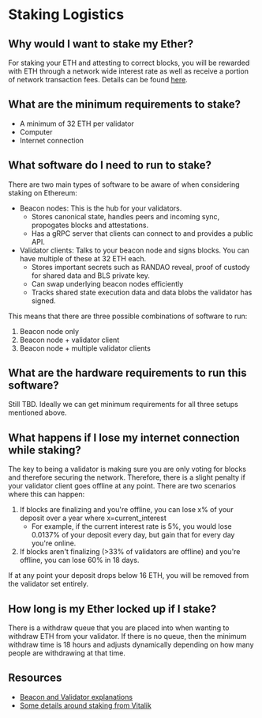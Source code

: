 # Staking Logistics

## Why would I want to stake my Ether?

For staking your ETH and attesting to correct blocks, you will be rewarded with ETH through a network wide interest rate as well as receive a portion of network transaction fees. Details can be found [here](https://docs.ethhub.io/ethereum-roadmap/serenity-phases/eth-2.0-economics).

## What are the minimum requirements to stake?

* A minimum of 32 ETH per validator
* Computer
* Internet connection

## What software do I need to run to stake?

There are two main types of software to be aware of when considering staking on Ethereum:

* Beacon nodes: This is the hub for your validators. 
  * Stores canonical state, handles peers and incoming sync, propogates blocks and attestations.
  * Has a gRPC server that clients can connect to and provides a public API.
* Validator clients: Talks to your beacon node and signs blocks. You can have multiple of these at 32 ETH each.
  * Stores important secrets such as RANDAO reveal, proof of custody for shared data and BLS private key.
  * Can swap underlying beacon nodes efficiently
  * Tracks shared state execution data and data blobs the validator has signed.

This means that there are three possible combinations of software to run:

1. Beacon node only
2. Beacon node + validator client
3. Beacon node + multiple validator clients

## What are the hardware requirements to run this software?

Still TBD. Ideally we can get minimum requirements for all three setups mentioned above.

## What happens if I lose my internet connection while staking?

The key to being a validator is making sure you are only voting for blocks and therefore securing the network. Therefore, there is a slight penalty if your validator client goes offline at any point. There are two scenarios where this can happen:

1. If blocks are finalizing and you're offline, you can lose x% of your deposit over a year where x=current\_interest
   * For example, if the current interest rate is 5%, you would lose 0.0137% of your deposit every day, but gain that for every day you're online.
2. If blocks aren't finalizing \(&gt;33% of validators are offline\) and you're offline, you can lose 60% in 18 days. 

If at any point your deposit drops below 16 ETH, you will be removed from the validator set entirely.

## How long is my Ether locked up if I stake?

There is a withdraw queue that you are placed into when wanting to withdraw ETH from your validator. If there is no queue, then the minimum withdraw time is 18 hours and adjusts dynamically depending on how many people are withdrawing at that time.

## Resources

* [Beacon and Validator explanations](https://twitter.com/terenc3t/status/1070738081337106432)
* [Some details around staking from Vitalik](https://www.reddit.com/r/ethereum/comments/a41u9k/_/ebbm03t/?context=1)

